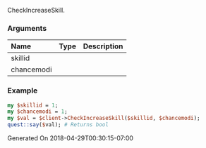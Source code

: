 CheckIncreaseSkill.
### Arguments
**Name**|**Type**|**Description**
:---|:---|:---
skillid||
chancemodi||

### Example

```perl
my $skillid = 1;
my $chancemodi = 1;
my $val = $client->CheckIncreaseSkill($skillid, $chancemodi);
quest::say($val); # Returns bool
```


Generated On 2018-04-29T00:30:15-07:00